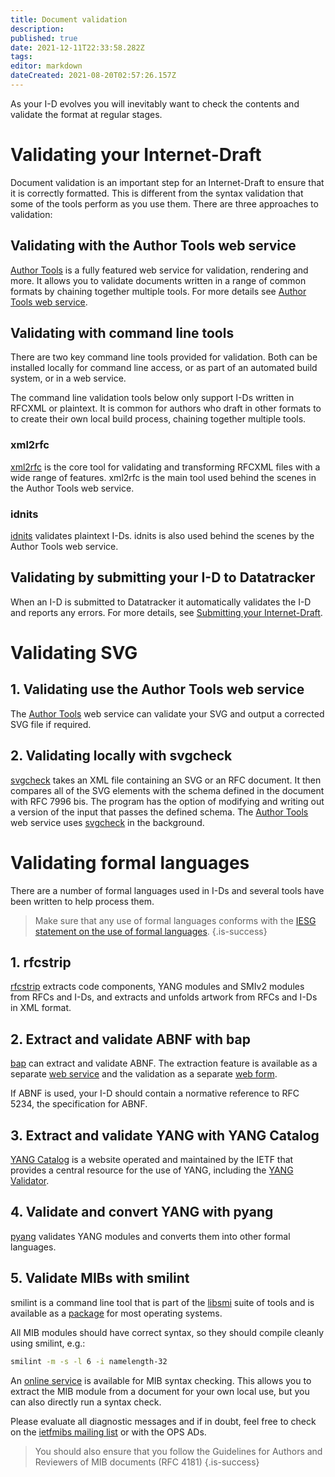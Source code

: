 ```yaml
---
title: Document validation
description: 
published: true
date: 2021-12-11T22:33:58.282Z
tags: 
editor: markdown
dateCreated: 2021-08-20T02:57:26.157Z
---
```


As your I-D evolves you will inevitably want to check the contents and validate the format at regular stages.

# Validating your Internet-Draft
Document validation is an important step for an Internet-Draft to ensure that it is correctly formatted.  This is different from the syntax validation that some of the tools perform as you use them.  There are three approaches to validation:

## Validating with the Author Tools web service
[Author Tools](/https://author-tools.ietf.org) is a fully featured web service for validation, rendering and more. It allows you to validate documents written in a range of common formats by chaining together multiple tools.  For more details see [Author Tools web service](/author-tools-web-service).
  
## Validating with command line tools
There are two key command line tools provided for validation.  Both can be installed locally for command line access, or as part of an automated build system, or in a web service.

The command line validation tools below only support I-Ds written in RFCXML or plaintext.  It is common for authors who draft in other formats to to create their own local build process, chaining together multiple tools.

### xml2rfc
[xml2rfc](https://github.com/ietf-tools/xml2rfc) is the core tool for validating and transforming RFCXML files with a wide range of features. xml2rfc is the main tool used behind the scenes in the Author Tools web service.

### idnits
[idnits](https://github.com/ietf-tools/idnits-mirror) validates plaintext I-Ds. idnits is also used behind the scenes by the Author Tools web service.

## Validating by submitting your I-D to Datatracker
When an I-D is submitted to Datatracker it automatically validates the I-D and reports any errors.  For more details, see [Submitting your Internet-Draft](/submitting-your-internet-draft).


# Validating SVG
## 1. Validating use the Author Tools web service
The [Author Tools](/https://author-tools.ietf.org) web service can validate your SVG and output a corrected SVG file if required.

## 2. Validating locally with svgcheck
[svgcheck](https://github.com/ietf-tools/RfcEditor/tree/master/svgcheck) takes an XML file containing an SVG or an RFC document. It then compares all of the SVG elements with the schema defined in the document with RFC 7996 bis. The program has the option of modifying and writing out a version of the input that passes the defined schema. The [Author Tools](/https://author-tools.ietf.org) web service uses [svgcheck](https://github.com/ietf-tools/RfcEditor/tree/master/svgcheck) in the background.

# Validating formal languages
There are a number of formal languages used in I-Ds and several tools have been written to help process them. 

> Make sure that any use of formal languages conforms with the [IESG statement on the use of formal languages](https://www.ietf.org/about/groups/iesg/statements/formal-languages-use/).
{.is-success}

## 1. rfcstrip
[rfcstrip](https://github.com/mbj4668/rfcstrip) extracts code components, YANG modules and SMIv2 modules from RFCs and I-Ds, and extracts and unfolds artwork from RFCs and I-Ds in XML format.

## 2. Extract and validate ABNF with bap
[bap](https://github.com/ietf-tools/bap) can extract and validate ABNF.  The extraction feature is available as a separate [web service](https://tools.ietf.org/abnf/) and the validation as a separate [web form](https://tools.ietf.org/tools/bap/abnf.cgi).

If ABNF is used, your I-D should contain a normative reference to RFC 5234, the specification for ABNF.

## 3. Extract and validate YANG with YANG Catalog
[YANG Catalog](https://www.yangvalidator.com/) is a website operated and maintained by the IETF that provides a central resource for the use of YANG, including the [YANG Validator](https://www.yangvalidator.com/yangvalidator).

## 4. Validate and convert YANG with pyang
[pyang](https://github.com/mbj4668/pyang) validates YANG modules and converts them into other formal languages.

## 5. Validate MIBs with smilint
smilint is a command line tool that is part of the [libsmi](https://www.ibr.cs.tu-bs.de/projects/libsmi/download.html?lang=de) suite of tools and is available as a [package](https://command-not-found.com/smilint) for most operating systems.

All MIB modules should have correct syntax, so they should compile cleanly using smilint, e.g.:
```bash
smilint -m -s -l 6 -i namelength-32
```
An [online service](https://www.ibr.cs.tu-bs.de/projects/libsmi/tools/) is available for MIB syntax checking. This allows you to extract the MIB module from a document for your own local use, but you can also directly run a syntax check.

Please evaluate all diagnostic messages and if in doubt, feel free to check on the [ietfmibs mailing list](https://www.ietf.org/mailman/listinfo/IETFMIBS) or with the OPS ADs.

> You should also ensure that you follow the Guidelines for Authors and Reviewers of MIB documents (RFC 4181)
{.is-success}